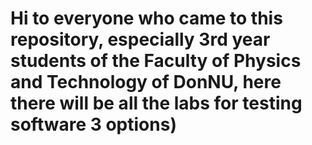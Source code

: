 # Hi to everyone who came to this repository, especially 3rd year students of the Faculty of Physics and Technology of DonNU, here there will be all the labs for testing software 3 options)
